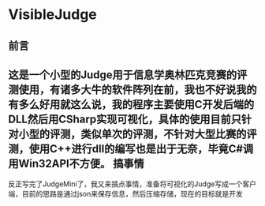 # VisibleJudge
前言
---
这是一个小型的Judge用于信息学奥林匹克竞赛的评测使用，有诸多大牛的软件阵列在前，我也不好说我的有多么好用就这么说，我的程序主要使用C开发后端的DLL然后用CSharp实现可视化，具体的使用目前只针对小型的评测，类似单次的评测，不针对大型比赛的评测，使用C++进行dll的编写也是出于无奈，毕竟C#调用Win32API不方便。
搞事情
---
反正写完了JudgeMini了，我又来搞点事情，准备将可视化的Judge写成一个客户端，目前的思路是通过json来保存信息，然后压缩存储，现在的目标就是开发
